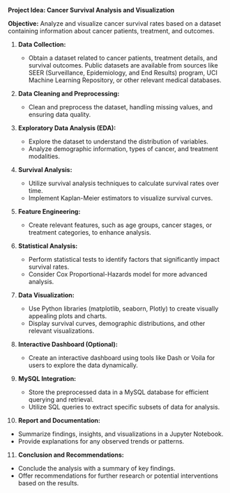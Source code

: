 **Project Idea: Cancer Survival Analysis and Visualization**

**Objective:**
Analyze and visualize cancer survival rates based on a dataset containing information about cancer patients, treatment, and outcomes.

1. **Data Collection:**
   - Obtain a dataset related to cancer patients, treatment details, and survival outcomes. Public datasets are available from sources like SEER (Surveillance, Epidemiology, and End Results) program, UCI Machine Learning Repository, or other relevant medical databases.

2. **Data Cleaning and Preprocessing:**
   - Clean and preprocess the dataset, handling missing values, and ensuring data quality.

3. **Exploratory Data Analysis (EDA):**
   - Explore the dataset to understand the distribution of variables.
   - Analyze demographic information, types of cancer, and treatment modalities.

4. **Survival Analysis:**
   - Utilize survival analysis techniques to calculate survival rates over time.
   - Implement Kaplan-Meier estimators to visualize survival curves.

5. **Feature Engineering:**
   - Create relevant features, such as age groups, cancer stages, or treatment categories, to enhance analysis.

6. **Statistical Analysis:**
   - Perform statistical tests to identify factors that significantly impact survival rates.
   - Consider Cox Proportional-Hazards model for more advanced analysis.

7. **Data Visualization:**
   - Use Python libraries (matplotlib, seaborn, Plotly) to create visually appealing plots and charts.
   - Display survival curves, demographic distributions, and other relevant visualizations.

8. **Interactive Dashboard (Optional):**
   - Create an interactive dashboard using tools like Dash or Voila for users to explore the data dynamically.

9. **MySQL Integration:**
   - Store the preprocessed data in a MySQL database for efficient querying and retrieval.
   - Utilize SQL queries to extract specific subsets of data for analysis.

10. **Report and Documentation:**
   - Summarize findings, insights, and visualizations in a Jupyter Notebook.
   - Provide explanations for any observed trends or patterns.

11. **Conclusion and Recommendations:**
   - Conclude the analysis with a summary of key findings.
   - Offer recommendations for further research or potential interventions based on the results.
